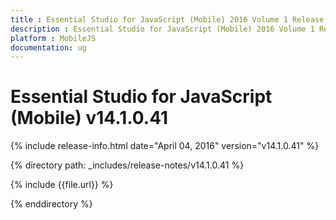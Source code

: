 ```yaml
---
title : Essential Studio for JavaScript (Mobile) 2016 Volume 1 Release Notes
description : Essential Studio for JavaScript (Mobile) 2016 Volume 1 Release Notes
platform : MobileJS
documentation: ug
---
```


# Essential Studio for JavaScript (Mobile) v14.1.0.41

{% include release-info.html date="April 04, 2016" version="v14.1.0.41" %} 

{% directory path: _includes/release-notes/v14.1.0.41 %}

{% include {{file.url}} %}

{% enddirectory %}